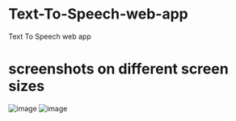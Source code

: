 # Text-To-Speech-web-app
Text To Speech web app
# screenshots on different screen sizes 
![image](https://user-images.githubusercontent.com/96313339/177241608-9a2621f9-29ca-41cf-b2da-e7c811e932bd.png)
![image](https://user-images.githubusercontent.com/96313339/177241248-2ac0d29f-3764-43bf-bd2e-1da176e11b0d.png)
